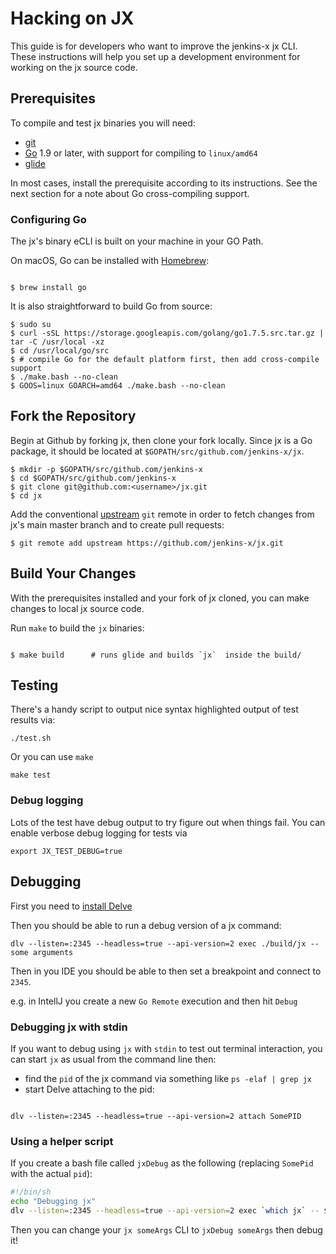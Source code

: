# Hacking on JX

This guide is for developers who want to improve the jenkins-x jx CLI. These instructions will help you set up a
development environment for working on the jx source code.

## Prerequisites

To compile and test jx binaries you will need:

 - [git][]
 - [Go][] 1.9 or later, with support for compiling to `linux/amd64`
 - [glide][]
 

In most cases, install the prerequisite according to its instructions. See the next section
for a note about Go cross-compiling support.

### Configuring Go

The jx's binary eCLI is  built on your machine in your GO Path. 

On macOS, Go can be installed with [Homebrew][]:

```shell

$ brew install go 
```

It is also straightforward to build Go from source:

```shell
$ sudo su
$ curl -sSL https://storage.googleapis.com/golang/go1.7.5.src.tar.gz | tar -C /usr/local -xz
$ cd /usr/local/go/src
$ # compile Go for the default platform first, then add cross-compile support
$ ./make.bash --no-clean
$ GOOS=linux GOARCH=amd64 ./make.bash --no-clean
```

## Fork the Repository

Begin at Github by forking jx, then clone your fork locally. Since jx is a Go package, it
should be located at `$GOPATH/src/github.com/jenkins-x/jx`.

```shell
$ mkdir -p $GOPATH/src/github.com/jenkins-x
$ cd $GOPATH/src/github.com/jenkins-x
$ git clone git@github.com:<username>/jx.git
$ cd jx
```

Add the conventional [upstream][] `git` remote in order to fetch changes from jx's main master
branch and to create pull requests:

```shell
$ git remote add upstream https://github.com/jenkins-x/jx.git
```

## Build Your Changes

With the prerequisites installed and your fork of jx cloned, you can make changes to local jx
source code.

Run `make` to build the `jx`  binaries:

```shell

$ make build      # runs glide and builds `jx`  inside the build/
```

## Testing

There's a handy script to output nice syntax highlighted output of test results via:

```shell 
./test.sh
```

Or you can use `make`

```shell 
make test
```

### Debug logging

Lots of the test have debug output to try figure out when things fail. You can enable verbose debug logging for tests via

```shell 
export JX_TEST_DEBUG=true
```

## Debugging

First you need to [install Delve](https://github.com/derekparker/delve/blob/master/Documentation/installation/README.md)

Then you should be able to run a debug version of a jx command:

```
dlv --listen=:2345 --headless=true --api-version=2 exec ./build/jx -- some arguments
```

Then in you IDE you should be able to then set a breakpoint and connect to `2345`.

e.g. in IntellJ you create a new `Go Remote` execution and then hit `Debug`

### Debugging jx with stdin

If you want to debug using `jx` with `stdin` to test out terminal interaction, you can start `jx` as usual from the command line then:

* find the `pid` of the jx command via something like `ps -elaf | grep jx`
* start Delve attaching to the pid:

```shell

dlv --listen=:2345 --headless=true --api-version=2 attach SomePID
```

### Using a helper script

If you create a bash file called `jxDebug` as the following (replacing `SomePid` with the actual `pid`):

```bash
#!/bin/sh
echo "Debugging jx"
dlv --listen=:2345 --headless=true --api-version=2 exec `which jx` -- $*
```

Then you can change your `jx someArgs` CLI to `jxDebug someArgs` then debug it!

[git]: https://git-scm.com/
[glide]: https://github.com/Masterminds/glide
[go]: https://golang.org/
[Homebrew]: https://brew.sh/
[Kubernetes]: https://github.com/kubernetes/kubernetes
[minikube]: https://github.com/kubernetes/minikube
[upstream]: https://help.github.com/articles/fork-a-repo/
[upx]: https://upx.github.io
